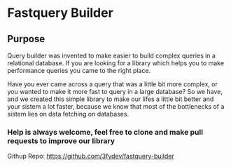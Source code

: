 # Fastquery Builder

## Purpose

Query builder was invented to make easier to build complex queries in a relational database. If you are looking for a library which helps you to make performance queries you came to the right place.

Have you ever came across a query that was a little bit more complex, or you wanted to make it more fast to query in a large database? So we have, and we created this simple library to make our lifes a little bit better and your sistem a lot faster, because we know that most of the bottlenecks of a sistem lies on data fetching on databases.

### Help is always welcome, feel free to clone and make pull requests to improve our library
Githup Repo: https://github.com/3fydev/fastquery-builder